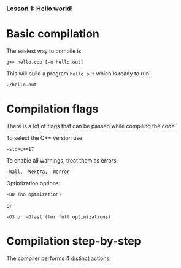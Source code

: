 ### Lesson 1: Hello world!

# Basic compilation

The easiest way to compile is:
```
g++ hello.cpp [-o hello.out]
```

This will build a program `hello.out` which is ready to run:
```
./hello.out
```

# Compilation flags

There is a lot of flags that can be passed while compiling the code

To select the C++ version use:
```
-std=c++17
```

To enable all warnings, treat them as errors:
```
-Wall, -Wextra, -Werror
```

Optimization options:
```
-O0 (no optmization)
```
or
```
-O3 or -Ofast (for full optimizations)
```

# Compilation step-by-step

The compiler performs 4 distinct actions:

